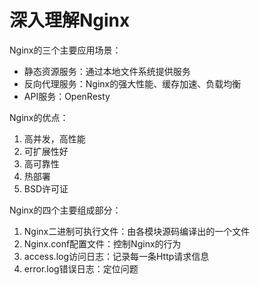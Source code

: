 # 深入理解Nginx

Nginx的三个主要应用场景：

- 静态资源服务：通过本地文件系统提供服务
- 反向代理服务：Nginx的强大性能、缓存加速、负载均衡
- API服务：OpenResty

Nginx的优点：

1. 高并发，高性能
2. 可扩展性好
3. 高可靠性
4. 热部署
5. BSD许可证

Nginx的四个主要组成部分：

1. Nginx二进制可执行文件：由各模块源码编译出的一个文件
2. Nginx.conf配置文件：控制Nginx的行为
3. access.log访问日志：记录每一条Http请求信息
4. error.log错误日志：定位问题

